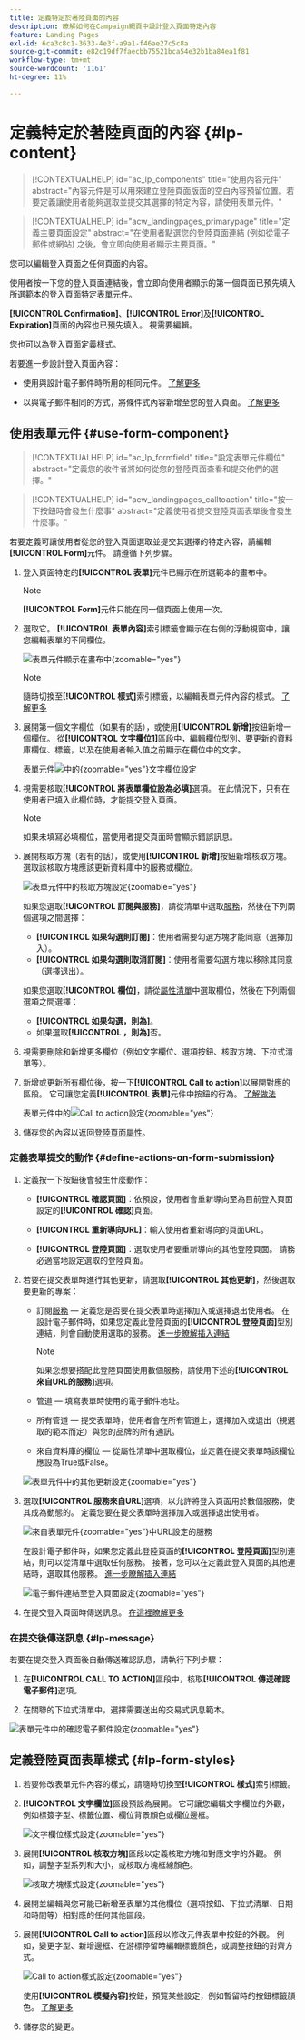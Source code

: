 ```yaml
---
title: 定義特定於著陸頁面的內容
description: 瞭解如何在Campaign網頁中設計登入頁面特定內容
feature: Landing Pages
exl-id: 6ca3c8c1-3633-4e3f-a9a1-f46ae27c5c8a
source-git-commit: e82c19df7faecbb75521bca54e32b1ba84ea1f81
workflow-type: tm+mt
source-wordcount: '1161'
ht-degree: 11%

---
```


# 定義特定於著陸頁面的內容 {#lp-content}

>[!CONTEXTUALHELP]
>id="ac_lp_components"
>title="使用內容元件"
>abstract="內容元件是可以用來建立登陸頁面版面的空白內容預留位置。若要定義讓使用者能夠選取並提交其選擇的特定內容，請使用表單元件。"

>[!CONTEXTUALHELP]
>id="acw_landingpages_primarypage"
>title="定義主要頁面設定"
>abstract="在使用者點選您的登陸頁面連結 (例如從電子郵件或網站) 之後，會立即向使用者顯示主要頁面。"

您可以編輯登入頁面之任何頁面的內容。

使用者按一下您的登入頁面連結後，會立即向使用者顯示的第一個頁面已預先填入所選範本的[登入頁面特定表單元件](#use-form-component)。<!-- to enable users to select and submit their choices-->

**[!UICONTROL Confirmation]**、**[!UICONTROL Error]**&#x200B;及&#x200B;**[!UICONTROL Expiration]**&#x200B;頁面的內容也已預先填入。 視需要編輯。

您也可以為登入頁面[定義](#lp-form-styles)樣式。

若要進一步設計登入頁面內容：

* 使用與設計電子郵件時所用的相同元件。 [了解更多](../email/content-components.md#add-content-components)

* 以與電子郵件相同的方式，將條件式內容新增至您的登入頁面。 [了解更多](../personalization/conditions.md#condition-condition-builder)

## 使用表單元件 {#use-form-component}

>[!CONTEXTUALHELP]
>id="ac_lp_formfield"
>title="設定表單元件欄位"
>abstract="定義您的收件者將如何從您的登陸頁面查看和提交他們的選擇。"

>[!CONTEXTUALHELP]
>id="acw_landingpages_calltoaction"
>title="按一下按鈕時會發生什麼事"
>abstract="定義使用者提交登陸頁面表單後會發生什麼事。"

若要定義可讓使用者從您的登入頁面選取並提交其選擇的特定內容，請編輯&#x200B;**[!UICONTROL Form]**&#x200B;元件。 請遵循下列步驟。

1. 登入頁面特定的&#x200B;**[!UICONTROL 表單]**&#x200B;元件已顯示在所選範本的畫布中。

   >[!NOTE]
   >
   >**[!UICONTROL Form]**&#x200B;元件只能在同一個頁面上使用一次。

1. 選取它。 **[!UICONTROL 表單內容]**&#x200B;索引標籤會顯示在右側的浮動視窗中，讓您編輯表單的不同欄位。

   ![表單元件顯示在畫布中](assets/lp-form-component.png){zoomable="yes"}

   >[!NOTE]
   >
   >隨時切換至&#x200B;**[!UICONTROL 樣式]**&#x200B;索引標籤，以編輯表單元件內容的樣式。 [了解更多](#lp-form-styles)

1. 展開第一個文字欄位（如果有的話），或使用&#x200B;**[!UICONTROL 新增]**&#x200B;按鈕新增一個欄位。 從&#x200B;**[!UICONTROL 文字欄位1]**&#x200B;區段中，編輯欄位型別、要更新的資料庫欄位、標籤，以及在使用者輸入值之前顯示在欄位中的文字。

   表單元件![中的](assets/lp-form-text-field.png){zoomable="yes"}文字欄位設定

1. 視需要核取&#x200B;**[!UICONTROL 將表單欄位設為必填]**&#x200B;選項。 在此情況下，只有在使用者已填入此欄位時，才能提交登入頁面。

   >[!NOTE]
   >
   >如果未填寫必填欄位，當使用者提交頁面時會顯示錯誤訊息。

1. 展開核取方塊（若有的話），或使用&#x200B;**[!UICONTROL 新增]**&#x200B;按鈕新增核取方塊。 選取該核取方塊應該更新資料庫中的服務或欄位。

   ![表單元件中的核取方塊設定](assets/lp-form-checkbox.png){zoomable="yes"}

   如果您選取&#x200B;**[!UICONTROL 訂閱與服務]**，請從清單中選取[服務](../audience/manage-services.md)，然後在下列兩個選項之間選擇：

   * **[!UICONTROL 如果勾選則訂閱]**：使用者需要勾選方塊才能同意（選擇加入）。
   * **[!UICONTROL 如果勾選則取消訂閱]**：使用者需要勾選方塊以移除其同意（選擇退出）。

   如果您選取&#x200B;**[!UICONTROL 欄位]**，請從[屬性清單](../get-started/attributes.md)中選取欄位，然後在下列兩個選項之間選擇：

   * **[!UICONTROL 如果勾選，則為]**。
   * 如果選取&#x200B;**[!UICONTROL ，則為]**&#x200B;否。

1. 視需要刪除和新增更多欄位（例如文字欄位、選項按鈕、核取方塊、下拉式清單等）。

1. 新增或更新所有欄位後，按一下&#x200B;**[!UICONTROL Call to action]**&#x200B;以展開對應的區段。 它可讓您定義&#x200B;**[!UICONTROL 表單]**&#x200B;元件中按鈕的行為。 [了解做法](#define-actions-on-form-submission)

   表單元件中的![Call to action設定](assets/lp-call-to-action.png){zoomable="yes"}

1. 儲存您的內容以返回[登陸頁面屬性](create-lp.md#create-landing-page)。

### 定義表單提交的動作 {#define-actions-on-form-submission}

1. 定義按一下按鈕後會發生什麼動作：

   * **[!UICONTROL 確認頁面]**：依預設，使用者會重新導向至為目前登入頁面設定的&#x200B;**[!UICONTROL 確認]**&#x200B;頁面。

   * **[!UICONTROL 重新導向URL]**：輸入使用者重新導向的頁面URL。

   * **[!UICONTROL 登陸頁面]**：選取使用者要重新導向的其他登陸頁面。 請務必適當地設定選取的登陸頁面。

1. 若要在提交表單時進行其他更新，請選取&#x200B;**[!UICONTROL 其他更新]**，然後選取要更新的專案：
   * 訂閱[服務](../audience/manage-services.md) — 定義您是否要在提交表單時選擇加入或選擇退出使用者。 在設計電子郵件時，如果您定義此登陸頁面的&#x200B;**[!UICONTROL 登陸頁面]**&#x200B;型別連結，則會自動使用選取的服務。 [進一步瞭解插入連結](../email/message-tracking.md)

     >[!NOTE]
     >
     >如果您想要搭配此登陸頁面使用數個服務，請使用下述的&#x200B;**[!UICONTROL 來自URL的服務]**&#x200B;選項。

   * 管道 — 填寫表單時使用的電子郵件地址。
   * 所有管道 — 提交表單時，使用者會在所有管道上，選擇加入或退出（視選取的範本而定）與您的品牌的所有通訊。
   * 來自資料庫的欄位 — 從屬性清單中選取欄位，並定義在提交表單時該欄位應設為True或False。

   ![表單元件中的其他更新設定](assets/lp-form-additionnal-updates.png){zoomable="yes"}

1. 選取&#x200B;**[!UICONTROL 服務來自URL]**&#x200B;選項，以允許將登入頁面用於數個服務，使其成為動態的。 定義您要在提交表單時選擇加入或選擇退出使用者。

   ![來自表單元件](assets/lp-form-service-from-url.png){zoomable="yes"}中URL設定的服務

   在設計電子郵件時，如果您定義此登陸頁面的&#x200B;**[!UICONTROL 登陸頁面]**&#x200B;型別連結，則可以從清單中選取任何服務。 接著，您可以在定義此登入頁面的其他連結時，選取其他服務。 [進一步瞭解插入連結](../email/message-tracking.md)

   ![電子郵件連結至登入頁面設定](assets/email-link-to-landing-page.png){zoomable="yes"}

1. 在提交登入頁面時傳送訊息。 [在這裡瞭解更多](#lp-message)

### 在提交後傳送訊息 {#lp-message}

若要在提交登入頁面後自動傳送確認訊息，請執行下列步驟：

1. 在&#x200B;**[!UICONTROL CALL TO ACTION]**&#x200B;區段中，核取&#x200B;**[!UICONTROL 傳送確認電子郵件]**&#x200B;選項。

1. 在關聯的下拉式清單中，選擇需要送出的交易式訊息範本。

![表單元件中的確認電子郵件設定](assets/lp-confirmation.png){zoomable="yes"}

## 定義登陸頁面表單樣式 {#lp-form-styles}

1. 若要修改表單元件內容的樣式，請隨時切換至&#x200B;**[!UICONTROL 樣式]**&#x200B;索引標籤。

1. **[!UICONTROL 文字欄位]**&#x200B;區段預設為展開。 它可讓您編輯文字欄位的外觀，例如標簽字型、標籤位置、欄位背景顏色或欄位邊框。

   ![文字欄位樣式設定](assets/lp-text-styles.png){zoomable="yes"}

1. 展開&#x200B;**[!UICONTROL 核取方塊]**&#x200B;區段以定義核取方塊和對應文字的外觀。 例如，調整字型系列和大小，或核取方塊框線顏色。

   ![核取方塊樣式設定](assets/lp-checkbox-style.png){zoomable="yes"}

1. 展開並編輯與您可能已新增至表單的其他欄位（選項按鈕、下拉式清單、日期和時間等）相對應的任何其他區段。

1. 展開&#x200B;**[!UICONTROL Call to action]**&#x200B;區段以修改元件表單中按鈕的外觀。 例如，變更字型、新增邊框、在游標停留時編輯標籤顏色，或調整按鈕的對齊方式。

   ![Call to action樣式設定](assets/lp-call-to-action-style.png){zoomable="yes"}

   使用&#x200B;**[!UICONTROL 模擬內容]**&#x200B;按鈕，預覽某些設定，例如暫留時的按鈕標籤顏色。 [了解更多](create-lp.md#test-landing-page)

1. 儲存您的變更。